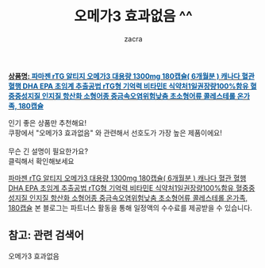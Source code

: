 ﻿---
layout: post
title:  "오메가3 효과없음 ^^"
author: zacra
categories: [ 아이템 ]
tags: [오메가3 효과없음]
image: https://static.coupangcdn.com/image/vendor_inventory/0888/f709806d9b02a6793bd33d646b3163c97bdf4bf3d2b9868613bf4cfe15c7.jpg 
description: "쿠팡에서 오메가3 효과없음 관련 키워드로 가장 고객 선호도가 높은 제품이랍니다."
rating: 4.5
---

<a href="https://link.coupang.com/re/AFFSDP?lptag=AF8407795&pageKey=335650056&itemId=1070939606&vendorItemId=5560646406&traceid=V0-153-d2882bd639a201fb"><b>상품명: <font color='#01579B'>파마젠 rTG 알티지 오메가3 대용량 1300mg 180캡슐( 6개월분 ) 캐나다 혈관 혈행 DHA EPA 초임계 추출공법 rTG형 기억력 비타민E 식약처1일권장량100%함유 혈중중성지질 인지질 항산화 소형어종 중금속오염위험낮춤 초소형어류 콜레스테롤 온가족, 180캡슐</font></b></a>

인기 좋은 상품만 추천해요!<br/>
쿠팡에서 "오메가3 효과없음" 와 관련해서 선호도가 가장 높은 제품이에요!<br/><br/>
무슨 긴 설명이 필요한가요?  
클릭해서 확인해보세요


<a href="https://link.coupang.com/re/AFFSDP?lptag=AF8407795&pageKey=335650056&itemId=1070939606&vendorItemId=5560646406&traceid=V0-153-d2882bd639a201fb">파마젠 rTG 알티지 오메가3 대용량 1300mg 180캡슐( 6개월분 ) 캐나다 혈관 혈행 DHA EPA 초임계 추출공법 rTG형 기억력 비타민E 식약처1일권장량100%함유 혈중중성지질 인지질 항산화 소형어종 중금속오염위험낮춤 초소형어류 콜레스테롤 온가족, 180캡슐</a>
본 블로그는 파트너스 활동을 통해 일정액의 수수료를 제공받을 수 있습니다.

## 참고: 관련 검색어    
오메가3 효과없음